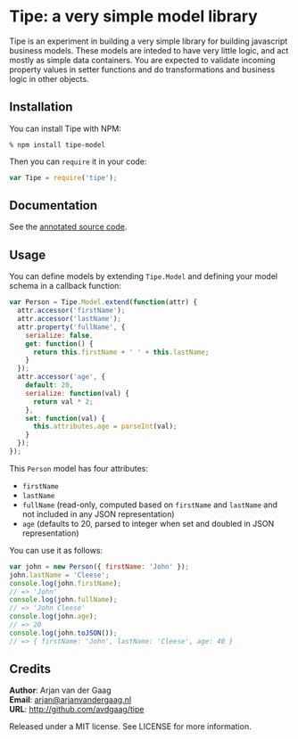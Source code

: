 # Tipe: a very simple model library

Tipe is an experiment in building a very simple library for building javascript
business models. These models are inteded to have very little logic, and act
mostly as simple data containers. You are expected to validate incoming property
values in setter functions and do transformations and business logic in other
objects.

## Installation

You can install Tipe with NPM:

```
% npm install tipe-model
```

Then you can `require` it in your code:

```js
var Tipe = require('tipe');
```

## Documentation

See the [annotated source code](http://avdgaag.github.io/tipe).

## Usage

You can define models by extending `Tipe.Model` and defining your model schema
in a callback function:

```js
var Person = Tipe.Model.extend(function(attr) {
  attr.accessor('firstName');
  attr.accessor('lastName');
  attr.property('fullName', {
    serialize: false,
    get: function() {
      return this.firstName + ' ' + this.lastName;
    }
  });
  attr.accessor('age', {
    default: 20,
    serialize: function(val) {
      return val * 2;
    },
    set: function(val) {
      this.attributes.age = parseInt(val);
    }
  });
});
```

This `Person` model has four attributes:

* `firstName`
* `lastName`
* `fullName` (read-only, computed based on `firstName` and `lastName` and not
  included in any JSON representation)
* `age` (defaults to 20, parsed to integer when set and doubled in JSON
  representation)

You can use it as follows:

```js
var john = new Person({ firstName: 'John' });
john.lastName = 'Cleese';
console.log(john.firstName);
// => 'John'
console.log(john.fullName);
// => 'John Cleese'
console.log(john.age);
// => 20
console.log(john.toJSON());
// => { firstName: 'John', lastName: 'Cleese', age: 40 }
```

## Credits

**Author**: Arjan van der Gaag  
**Email**: arjan@arjanvandergaag.nl  
**URL**: http://github.com/avdgaag/tipe  

Released under a MIT license. See LICENSE for more information.
